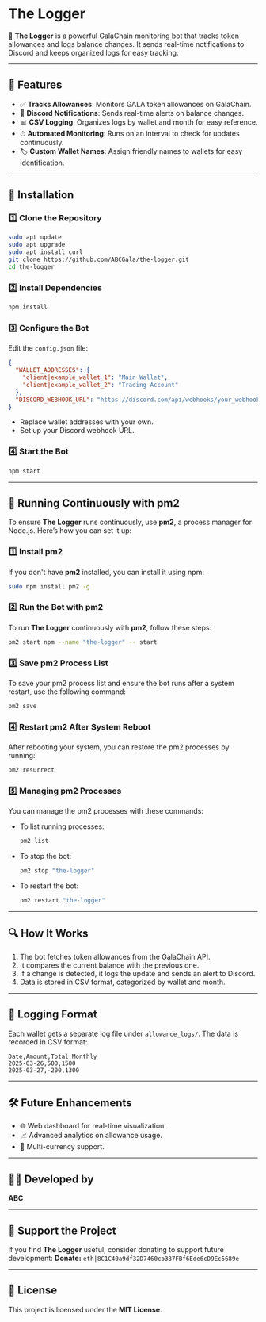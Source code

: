 
# The Logger

🚀 **The Logger** is a powerful GalaChain monitoring bot that tracks token allowances and logs balance changes. It sends real-time notifications to Discord and keeps organized logs for easy tracking.

---

## 📌 Features
- ✅ **Tracks Allowances**: Monitors GALA token allowances on GalaChain.
- 🔔 **Discord Notifications**: Sends real-time alerts on balance changes.
- 📊 **CSV Logging**: Organizes logs by wallet and month for easy reference.
- ⏱ **Automated Monitoring**: Runs on an interval to check for updates continuously.
- 🏷 **Custom Wallet Names**: Assign friendly names to wallets for easy identification.

---

## 🚀 Installation

### 1️⃣ Clone the Repository
```sh
sudo apt update
sudo apt upgrade
sudo apt install curl
git clone https://github.com/ABCGala/the-logger.git
cd the-logger
```

### 2️⃣ Install Dependencies
```sh
npm install
```

### 3️⃣ Configure the Bot
Edit the `config.json` file:
```json
{
  "WALLET_ADDRESSES": {
    "client|example_wallet_1": "Main Wallet",
    "client|example_wallet_2": "Trading Account"
  },
  "DISCORD_WEBHOOK_URL": "https://discord.com/api/webhooks/your_webhook_url"
}
```

- Replace wallet addresses with your own.
- Set up your Discord webhook URL.

### 4️⃣ Start the Bot
```sh
npm start
```

---

## 🔄 Running Continuously with pm2

To ensure **The Logger** runs continuously, use **pm2**, a process manager for Node.js. Here’s how you can set it up:

### 1️⃣ Install pm2
If you don't have **pm2** installed, you can install it using npm:
```sh
sudo npm install pm2 -g
```

### 2️⃣ Run the Bot with pm2
To run **The Logger** continuously with **pm2**, follow these steps:

```sh
pm2 start npm --name "the-logger" -- start
```

### 3️⃣ Save pm2 Process List
To save your pm2 process list and ensure the bot runs after a system restart, use the following command:

```sh
pm2 save
```

### 4️⃣ Restart pm2 After System Reboot
After rebooting your system, you can restore the pm2 processes by running:

```sh
pm2 resurrect
```

### 5️⃣ Managing pm2 Processes
You can manage the pm2 processes with these commands:
- To list running processes:
  ```sh
  pm2 list
  ```
- To stop the bot:
  ```sh
  pm2 stop "the-logger"
  ```
- To restart the bot:
  ```sh
  pm2 restart "the-logger"
  ```

---

## 🔍 How It Works
1. The bot fetches token allowances from the GalaChain API.
2. It compares the current balance with the previous one.
3. If a change is detected, it logs the update and sends an alert to Discord.
4. Data is stored in CSV format, categorized by wallet and month.

---

## 📝 Logging Format
Each wallet gets a separate log file under `allowance_logs/`. The data is recorded in CSV format:
```
Date,Amount,Total Monthly
2025-03-26,500,1500
2025-03-27,-200,1300
```

---

## 🛠 Future Enhancements
- 🌐 Web dashboard for real-time visualization.
- 📈 Advanced analytics on allowance usage.
- 🔄 Multi-currency support.

---

## 👨‍💻 Developed by
**ABC**

---

## 💖 Support the Project
If you find **The Logger** useful, consider donating to support future development:
**Donate:** `eth|8C1C40a9df32D7460cb387FBf6Ede6cD9Ec5689e`

---

## 📜 License
This project is licensed under the **MIT License**.
